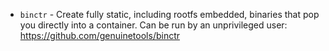 - `binctr` - Create fully static, including rootfs embedded, binaries that pop you directly into a container. Can be run by an unprivileged user: https://github.com/genuinetools/binctr
